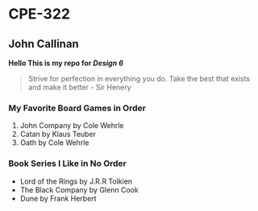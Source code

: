# CPE-322
## John Callinan
**Hello This is my repo for _Design 6_**
>Strive for perfection in everything you do. Take the best that exists and make it better - Sir Henery

### My Favorite Board Games in Order
1. John Company by Cole Wehrle
2. Catan by Klaus Teuber
3. Oath by Cole Wehrle

### Book Series I Like in No Order
- Lord of the Rings by J.R.R Tolkien
- The Black Company by Glenn Cook
- Dune by Frank Herbert
